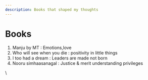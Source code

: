 ```yaml
---
description: Books that shaped my thoughts
---
```


# Books

1. Manju by MT : Emotions,love
2. Who will see when you die : positivity in little things
3. I too had a dream : Leaders are made not born
4. Nooru simhaasanagal : Justice & merit understanding privileges

\
